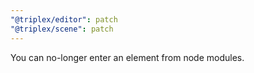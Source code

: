 ```yaml
---
"@triplex/editor": patch
"@triplex/scene": patch
---
```


You can no-longer enter an element from node modules.
